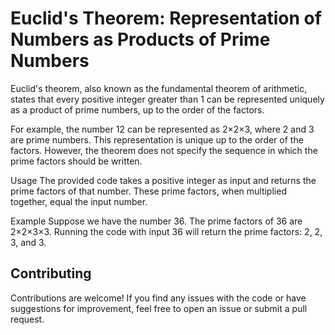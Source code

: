 # Euclid's Theorem: Representation of Numbers as Products of Prime Numbers
Euclid's theorem, also known as the fundamental theorem of arithmetic, states that every positive integer greater than 1 can be represented uniquely as a product of prime numbers, up to the order of the factors.

For example, the number 12 can be represented as 
2×2×3, where 2 and 3 are prime numbers. This representation is unique up to the order of the factors. However, the theorem does not specify the sequence in which the prime factors should be written.

Usage
The provided code takes a positive integer as input and returns the prime factors of that number. These prime factors, when multiplied together, equal the input number.

Example
Suppose we have the number 36. The prime factors of 36 are 
2×2×3×3. Running the code with input 36 will return the prime factors: 2, 2, 3, and 3.

## Contributing
Contributions are welcome! If you find any issues with the code or have suggestions for improvement, feel free to open an issue or submit a pull request.
